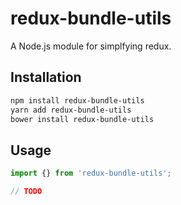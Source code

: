 # redux-bundle-utils
A Node.js module for simplfying redux.

## Installation
```sh
npm install redux-bundle-utils
yarn add redux-bundle-utils
bower install redux-bundle-utils
```

## Usage

```typescript
import {} from 'redux-bundle-utils';

// TODO

```